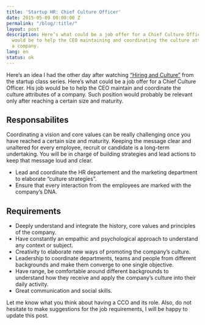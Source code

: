 ```yaml
---
title: 'Startup HR: Chief Culture Officer'
date: 2015-05-09 00:00:00 Z
permalink: "/blog/:title/"
layout: post
description: Here’s what could be a job offer for a Chief Culture Officer. His job
  would be to help the CEO maintaining and coordinating the culture attributes of
  a company.
lang: en
status: ok
---
```


Here’s an idea I had the other day after watching [“Hiring and Culture”](http://startupclass.samaltman.com/) from the startup class series. Here’s what could be a job offer for a Chief Culture Officer. His job would be to help the CEO maintain and coordinate the culture attributes of a company. Such position would probably be relevant only after reaching a certain size and maturity.

## Responsabilites

Coordinating a vision and core values can be really challenging once you have reached a certain size and maturity. Keeping the message clear and unaltered for every employee, recruit or candidate is a long-term undertaking. You will be in charge of building strategies and lead actions to keep that message loud and clear.

* Lead and coordinate the HR departement and the marketing department to elaborate “culture strategies”.
* Ensure that every interaction from the employees are marked with the company’s DNA.

## Requirements

* Deeply understand and integrate the history, core values and principles of the company.
* Have constantly an empathic and psychological approach to understand any context or subject.
* Creativity to elaborate new ways of promoting the company’s culture.
* Leadership to coordinate departments, teams and people from different backgrounds and make them converge to one single objective.
* Have range, be comfortable around different backgrounds to understand how they receive and apply the company’s culture into their daily activity.
* Great communication and social skills.

Let me know what you think about having a CCO and its role. Also, do not hesitate to make suggestions for the job requirements, I will be happy to update this post.







